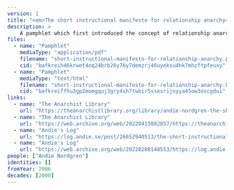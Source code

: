 ```yaml
---
version: 1
title: "<em>The short instructional manifesto for relationship anarchy</em>"
description: >
    A pamphlet which first introduced the concept of relationship anarchy
files:
  - name: "Pamphlet"
    mediaType: "application/pdf"
    filename: "short-instructional-manifesto-for-relationship-anarchy.pdf"
    cid: "bafkreih46krwet4oq24brb26y76y7demzrj46uyeksu4hk7mhzftpfeuxy"
  - name: "Pamphlet"
    mediaType: "text/html"
    filename: "short-instructional-manifesto-for-relationship-anarchy.html"
    cid: "bafkreiffhu3gp2momgquj3gry4sh7twbir5ssesrijnyya45ow3oscgdui"
links:
  - name: "The Anarchist Library"
    url: "https://theanarchistlibrary.org/library/andie-nordgren-the-short-instructional-manifesto-for-relationship-anarchy"
  - name: "The Anarchist Library"
    url: "https://web.archive.org/web/20220415082857/https://theanarchistlibrary.org/library/andie-nordgren-the-short-instructional-manifesto-for-relationship-anarchy"
  - name: "Andie's Log"
    url: "https://log.andie.se/post/26652940513/the-short-instructional-manifesto-for-relationship"
  - name: "Andie's Log"
    url: "https://web.archive.org/web/20220208140553/https://log.andie.se/post/26652940513/the-short-instructional-manifesto-for-relationship"
people: ["Andie Nordgren"]
identities: []
fromYear: 2006
decades: [2000]
---
```

